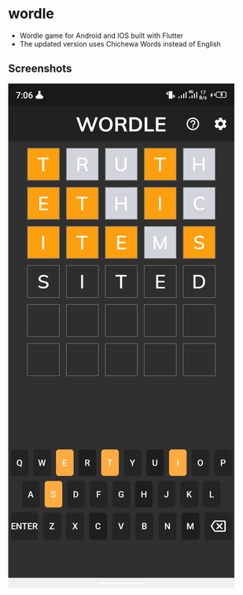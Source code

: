# wordle

- Wordle game for Android and IOS built with Flutter
- The updated version uses Chichewa Words instead of English

## Screenshots

![](/assets/screenshoot_1.png)
